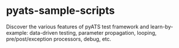 # pyats-sample-scripts
Discover the various features of pyATS test framework and learn-by-example: data-driven testing, parameter propagation, looping, pre/post/exception processors, debug, etc.
